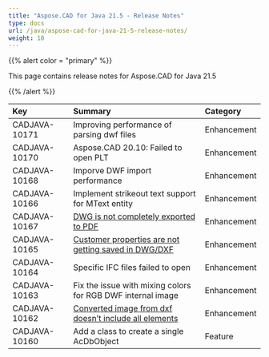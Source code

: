 ```yaml
---
title: "Aspose.CAD for Java 21.5 - Release Notes"
type: docs
url: /java/aspose-cad-for-java-21-5-release-notes/
weight: 10
---
```


{{% alert color = "primary" %}}

This page contains release notes for Aspose.CAD for Java 21.5

{{% /alert %}}


|**Key**|**Summary**|**Category**|
| :- | :- | :- |
| CADJAVA-10171 | Improving performance of parsing dwf files | Enhancement |
| CADJAVA-10170 | Aspose.CAD 20.10: Failed to open PLT | Enhancement |
| CADJAVA-10168 | Imporve DWF import performance | Enhancement |
| CADJAVA-10166 | Implement strikeout text support for MText entity | Enhancement |
| CADJAVA-10167 | [DWG is not completely exported to PDF](https://forum.aspose.com/t/file-missing-data-on-conversion/226110/8) | Enhancement |
| CADJAVA-10165 | [Customer properties are not getting saved in DWG/DXF](https://forum.aspose.com/t/cadimage-header-data-is-not-saved/226780) | Enhancement |
| CADJAVA-10164 | Specific IFC files failed to open | Enhancement |
| CADJAVA-10163 | Fix the issue with mixing colors for RGB DWF internal image | Enhancement |
| CADJAVA-10162 | [Converted image from dxf doesn’t include all elements](https://forum.aspose.com/t/converted-image-from-dxf-doesnt-include-all-elements-layer-is-not-removed-completely/228058/4) | Enhancement |
| CADJAVA-10160 | Add a class to create a single AcDbObject | Feature |
